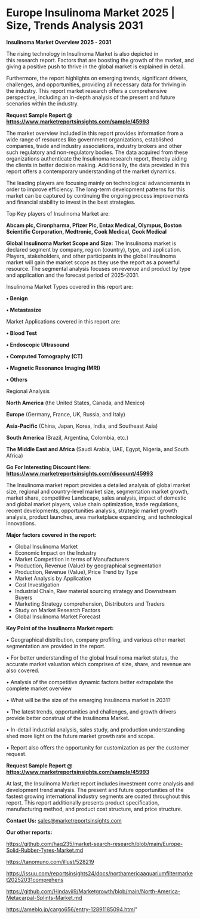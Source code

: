 # Europe Insulinoma Market 2025 | Size, Trends Analysis 2031

<Strong> Insulinoma Market Overview 2025 - 2031</strong>

The rising technology in Insulinoma Market is also depicted in this research report. Factors that are boosting the growth of the market, and giving a positive push to thrive in the global market is explained in detail.

Furthermore, the report highlights on emerging trends, significant drivers, challenges, and opportunities, providing all necessary data for thriving in the industry. This report market research offers a comprehensive perspective, including an in-depth analysis of the present and future scenarios within the industry.

<strong>Request Sample Report @ <a href=https://www.marketreportsinsights.com/sample/45993>https://www.marketreportsinsights.com/sample/45993</a></strong>

The market overview included in this report provides information from a wide range of resources like government organizations, established companies, trade and industry associations, industry brokers and other such regulatory and non-regulatory bodies. The data acquired from these organizations authenticate the Insulinoma research report, thereby aiding the clients in better decision making. Additionally, the data provided in this report offers a contemporary understanding of the market dynamics.

The leading players are focusing mainly on technological advancements in order to improve efficiency. The long-term development patterns for this market can be captured by continuing the ongoing process improvements and financial stability to invest in the best strategies.

Top Key players of Insulinoma Market are:

<strong>Abcam plc, Cironpharma, Pfizer Plc, Entax Medical, Olympus, Boston Scientific Corporation, Medtronic, Cook Medical, Cook Medical</strong>

<strong><b>Global Insulinoma Market Scope and Size:</b></strong>
The Insulinoma market is declared segment by company, region (country), type, and application. Players, stakeholders, and other participants in the global Insulinoma market will gain the market scope as they use the report as a powerful resource. The segmental analysis focuses on revenue and product by type and application and the forecast period of 2025-2031.

Insulinoma Market Types covered in this report are:

<strong>•  Benign

•  Metastasize</strong>

Market Applications covered in this report are:

<strong>•  Blood Test

•  Endoscopic Ultrasound

•  Computed Tomography (CT)

•  Magnetic Resonance Imaging (MRI)

•  Others</strong> 

Regional Analysis

<strong>North America</strong> (the United States, Canada, and Mexico)

<strong>Europe</strong> (Germany, France, UK, Russia, and Italy)

<strong>Asia-Pacific</strong> (China, Japan, Korea, India, and Southeast Asia)

<strong>South America</strong> (Brazil, Argentina, Colombia, etc.)

<strong>The Middle East and Africa</strong> (Saudi Arabia, UAE, Egypt, Nigeria, and South Africa)

<strong>Go For Interesting Discount Here: <a href=https://www.marketreportsinsights.com/discount/45993>https://www.marketreportsinsights.com/discount/45993</a></strong>

The Insulinoma market report provides a detailed analysis of global market size, regional and country-level market size, segmentation market growth, market share, competitive Landscape, sales analysis, impact of domestic and global market players, value chain optimization, trade regulations, recent developments, opportunities analysis, strategic market growth analysis, product launches, area marketplace expanding, and technological innovations.

<strong><b>Major factors covered in the report:</b></strong>
<ul>
  <li>Global Insulinoma Market </li>
  <li>Economic Impact on the Industry</li>
  <li>Market Competition in terms of Manufacturers</li>
  <li>Production, Revenue (Value) by geographical segmentation</li>
  <li>Production, Revenue (Value), Price Trend by Type</li>
  <li>Market Analysis by Application</li>
  <li>Cost Investigation</li>
  <li>Industrial Chain, Raw material sourcing strategy and Downstream Buyers</li>
  <li>Marketing Strategy comprehension, Distributors and Traders</li>
  <li>Study on Market Research Factors</li>
  <li>Global Insulinoma Market Forecast</li>
</ul>

<strong><b>Key Point of the Insulinoma Market report:</b></strong>

• Geographical distribution, company profiling, and various other market segmentation are provided in the report.

• For better understanding of the global Insulinoma market status, the accurate market valuation which comprises of size, share, and revenue are also covered.

• Analysis of the competitive dynamic factors better extrapolate the complete market overview

• What will be the size of the emerging Insulinoma market in 2031?

• The latest trends, opportunities and challenges, and growth drivers provide better construal of the Insulinoma Market.

• In-detail industrial analysis, sales study, and production understanding shed more light on the future market growth rate and scope.

• Report also offers the opportunity for customization as per the customer request.

<strong>Request Sample Report @ <a href=https://www.marketreportsinsights.com/sample/45993>https://www.marketreportsinsights.com/sample/45993</a></strong>

At last, the Insulinoma Market report includes investment come analysis and development trend analysis. The present and future opportunities of the fastest growing international industry segments are coated throughout this report. This report additionally presents product specification, manufacturing method, and product cost structure, and price structure.

<strong>Contact Us:</strong>
sales@marketreportsinsights.com

<strong>Our other reports:</strong>

<a href=https://github.com/haq235/market-search-research/blob/main/Europe-Solid-Rubber-Tyres-Market.md>https://github.com/haq235/market-search-research/blob/main/Europe-Solid-Rubber-Tyres-Market.md</a>

<a href=https://tanomuno.com/illust/528219>https://tanomuno.com/illust/528219</a>

<a href=https://issuu.com/reportsinsights24/docs/northamericaaquariumfiltermarket20252031comprehens>https://issuu.com/reportsinsights24/docs/northamericaaquariumfiltermarket20252031comprehens</a>

<a href=https://github.com/Hindavii9/Marketgrowth/blob/main/North-America-Metacarpal-Splints-Market.md>https://github.com/Hindavii9/Marketgrowth/blob/main/North-America-Metacarpal-Splints-Market.md</a>

<a href=https://ameblo.jp/cargo656/entry-12891185094.html>https://ameblo.jp/cargo656/entry-12891185094.html</a>"
